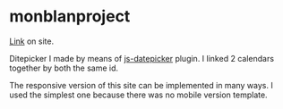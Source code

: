 # monblanproject

[Link](https://dimariabovol.github.io/monblanproject/) on site.

Ditepicker I made by means of [js-datepicker](https://www.npmjs.com/package/js-datepicker) plugin. I linked 2 calendars together by both the same id.

The responsive version of this site can be implemented in many ways. I used the simplest one because there was no mobile version template.